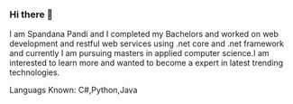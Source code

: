 ### Hi there 👋


I am Spandana Pandi  and I completed my Bachelors and worked on web development and restful web services using .net core and .net framework and currently I am pursuing masters in applied computer science.I am interested to learn more and wanted to become a expert in latest trending technologies.

Languags Known: C#,Python,Java

